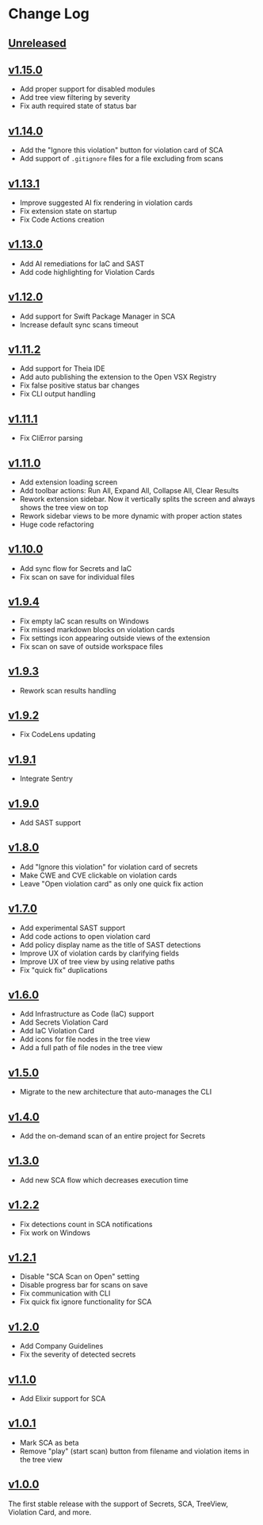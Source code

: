 # Change Log

## [Unreleased]

## [v1.15.0]

- Add proper support for disabled modules
- Add tree view filtering by severity
- Fix auth required state of status bar

## [v1.14.0]

- Add the "Ignore this violation" button for violation card of SCA
- Add support of `.gitignore` files for a file excluding from scans

## [v1.13.1]

- Improve suggested AI fix rendering in violation cards
- Fix extension state on startup
- Fix Code Actions creation

## [v1.13.0]

- Add AI remediations for IaC and SAST
- Add code highlighting for Violation Cards

## [v1.12.0]

- Add support for Swift Package Manager in SCA
- Increase default sync scans timeout

## [v1.11.2]

- Add support for Theia IDE
- Add auto publishing the extension to the Open VSX Registry
- Fix false positive status bar changes
- Fix CLI output handling

## [v1.11.1]

- Fix CliError parsing

## [v1.11.0]

- Add extension loading screen
- Add toolbar actions: Run All, Expand All, Collapse All, Clear Results
- Rework extension sidebar. Now it vertically splits the screen and always shows the tree view on top
- Rework sidebar views to be more dynamic with proper action states
- Huge code refactoring

## [v1.10.0]

- Add sync flow for Secrets and IaC
- Fix scan on save for individual files

## [v1.9.4]

- Fix empty IaC scan results on Windows
- Fix missed markdown blocks on violation cards
- Fix settings icon appearing outside views of the extension
- Fix scan on save of outside workspace files

## [v1.9.3]

- Rework scan results handling

## [v1.9.2]

- Fix CodeLens updating

## [v1.9.1]

- Integrate Sentry

## [v1.9.0]

- Add SAST support

## [v1.8.0]

- Add "Ignore this violation" for violation card of secrets
- Make CWE and CVE clickable on violation cards
- Leave "Open violation card" as only one quick fix action

## [v1.7.0]

- Add experimental SAST support
- Add code actions to open violation card
- Add policy display name as the title of SAST detections
- Improve UX of violation cards by clarifying fields
- Improve UX of tree view by using relative paths
- Fix "quick fix" duplications

## [v1.6.0]

- Add Infrastructure as Code (IaC) support
- Add Secrets Violation Card
- Add IaC Violation Card
- Add icons for file nodes in the tree view
- Add a full path of file nodes in the tree view

## [v1.5.0]

- Migrate to the new architecture that auto-manages the CLI

## [v1.4.0]

- Add the on-demand scan of an entire project for Secrets

## [v1.3.0]

- Add new SCA flow which decreases execution time

## [v1.2.2]

- Fix detections count in SCA notifications
- Fix work on Windows

## [v1.2.1]

- Disable "SCA Scan on Open" setting
- Disable progress bar for scans on save
- Fix communication with CLI
- Fix quick fix ignore functionality for SCA

## [v1.2.0]

- Add Company Guidelines
- Fix the severity of detected secrets

## [v1.1.0]

- Add Elixir support for SCA

## [v1.0.1]

- Mark SCA as beta
- Remove "play" (start scan) button from filename and violation items in the tree view

## [v1.0.0]

The first stable release with the support of Secrets, SCA, TreeView, Violation Card, and more.

[v1.15.0]: https://github.com/cycodehq/vscode-extension/releases/tag/v1.15.0

[v1.14.0]: https://github.com/cycodehq/vscode-extension/releases/tag/v1.14.0

[v1.13.1]: https://github.com/cycodehq/vscode-extension/releases/tag/v1.13.1

[v1.13.0]: https://github.com/cycodehq/vscode-extension/releases/tag/v1.13.0

[v1.12.0]: https://github.com/cycodehq/vscode-extension/releases/tag/v1.12.0

[v1.11.2]: https://github.com/cycodehq/vscode-extension/releases/tag/v1.11.2

[v1.11.1]: https://github.com/cycodehq/vscode-extension/releases/tag/v1.11.1

[v1.11.0]: https://github.com/cycodehq/vscode-extension/releases/tag/v1.11.0

[v1.10.0]: https://github.com/cycodehq/vscode-extension/releases/tag/v1.10.0

[v1.9.4]: https://github.com/cycodehq/vscode-extension/releases/tag/v1.9.4

[v1.9.3]: https://github.com/cycodehq/vscode-extension/releases/tag/v1.9.3

[v1.9.2]: https://github.com/cycodehq/vscode-extension/releases/tag/v1.9.2

[v1.9.1]: https://github.com/cycodehq/vscode-extension/releases/tag/v1.9.1

[v1.9.0]: https://github.com/cycodehq/vscode-extension/releases/tag/v1.9.0

[v1.8.0]: https://github.com/cycodehq/vscode-extension/releases/tag/v1.8.0

[v1.7.0]: https://github.com/cycodehq/vscode-extension/releases/tag/v1.7.0

[v1.6.0]: https://github.com/cycodehq/vscode-extension/releases/tag/v1.6.0

[v1.5.0]: https://github.com/cycodehq/vscode-extension/releases/tag/v1.5.0

[v1.4.0]: https://github.com/cycodehq/vscode-extension/releases/tag/v1.4.0

[v1.3.0]: https://github.com/cycodehq/vscode-extension/releases/tag/v1.3.0

[v1.2.2]: https://github.com/cycodehq/vscode-extension/releases/tag/v1.2.2

[v1.2.1]: https://github.com/cycodehq/vscode-extension/releases/tag/v1.2.1

[v1.2.0]: https://github.com/cycodehq/vscode-extension/releases/tag/v1.2.0

[v1.1.0]: https://github.com/cycodehq/vscode-extension/releases/tag/v1.1.0

[v1.0.1]: https://github.com/cycodehq/vscode-extension/releases/tag/v1.0.1

[v1.0.0]: https://github.com/cycodehq/vscode-extension/releases/tag/v1.0.0

[Unreleased]: https://github.com/cycodehq/vscode-extension/compare/v1.15.0...HEAD
